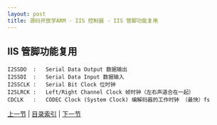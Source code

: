 ```yaml
---
layout: post
title: 源码开放学ARM - IIS 控制器 - IIS 管脚功能复用
---
```


## IIS 管脚功能复用
	I2SSDO	:	Serial Data Output 数据输出
	I2SSDI	:	Serial Data Input 数据输入
	I2SSCLK	:	Serial Bit Clock 位时钟
	I2SLRCK	:	Left/Right Channel Clock 帧时钟（左右声道合在一起）
	CDCLK	:	CODEC Clock (System Clock) 编解码器的工作时钟 （最快）fs

	



[上一节](chp14-1.html)  |  [目录索引](../index.html)  |  [下一节](chp14-3.html)

